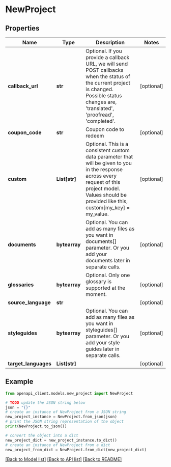 # NewProject


## Properties

Name | Type | Description | Notes
------------ | ------------- | ------------- | -------------
**callback_url** | **str** | Optional. If you provide a callback URL, we will send POST callbacks when the status of the current project is changed. Possible status changes are, &#39;translated&#39;, &#39;proofread&#39;, &#39;completed&#39;. | [optional] 
**coupon_code** | **str** | Coupon code to redeem | [optional] 
**custom** | **List[str]** | Optional. This is a consistent custom data parameter that will be given to you in the response across every request of this project model. Values should be provided like this, custom[my_key] &#x3D; my_value. | [optional] 
**documents** | **bytearray** | Optional. You can add as many files as you want in documents[] parameter. Or you add your documents later in separate calls. | [optional] 
**glossaries** | **bytearray** | Optional. Only one glossary is supported at the moment. | [optional] 
**source_language** | **str** |  | [optional] 
**styleguides** | **bytearray** | Optional. You can add as many files as you want in styleguides[] parameter. Or you add your style guides later in separate calls. | [optional] 
**target_languages** | **List[str]** |  | [optional] 

## Example

```python
from openapi_client.models.new_project import NewProject

# TODO update the JSON string below
json = "{}"
# create an instance of NewProject from a JSON string
new_project_instance = NewProject.from_json(json)
# print the JSON string representation of the object
print(NewProject.to_json())

# convert the object into a dict
new_project_dict = new_project_instance.to_dict()
# create an instance of NewProject from a dict
new_project_from_dict = NewProject.from_dict(new_project_dict)
```
[[Back to Model list]](../README.md#documentation-for-models) [[Back to API list]](../README.md#documentation-for-api-endpoints) [[Back to README]](../README.md)


